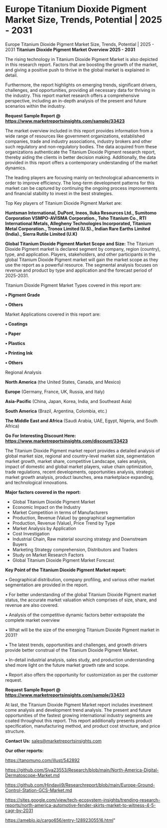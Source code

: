 # Europe Titanium Dioxide Pigment Market Size, Trends, Potential | 2025 - 2031
Europe Titanium Dioxide Pigment Market Size, Trends, Potential | 2025 - 2031
<Strong> Titanium Dioxide Pigment Market Overview 2025 - 2031</strong>

The rising technology in Titanium Dioxide Pigment Market is also depicted in this research report. Factors that are boosting the growth of the market, and giving a positive push to thrive in the global market is explained in detail.

Furthermore, the report highlights on emerging trends, significant drivers, challenges, and opportunities, providing all necessary data for thriving in the industry. This report market research offers a comprehensive perspective, including an in-depth analysis of the present and future scenarios within the industry.

<strong>Request Sample Report @ <a href=https://www.marketreportsinsights.com/sample/33423>https://www.marketreportsinsights.com/sample/33423</a></strong>

The market overview included in this report provides information from a wide range of resources like government organizations, established companies, trade and industry associations, industry brokers and other such regulatory and non-regulatory bodies. The data acquired from these organizations authenticate the Titanium Dioxide Pigment research report, thereby aiding the clients in better decision making. Additionally, the data provided in this report offers a contemporary understanding of the market dynamics.

The leading players are focusing mainly on technological advancements in order to improve efficiency. The long-term development patterns for this market can be captured by continuing the ongoing process improvements and financial stability to invest in the best strategies.

Top Key players of Titanium Dioxide Pigment Market are:

<strong>Huntsman International, DuPont, Ineos, Iluka Resources Ltd., Sumitomo Corporation VSMPO-AVISMA Corporation., Toho Titanium Co., RTI International Metals, Allegheny Technologies Incorporated, Titanium Metal Corporation., Tronox Limited (U.S)., Indian Rare Earths Limited (India)., Sierra Rutile Limited (U.K)</strong>

<strong><b>Global Titanium Dioxide Pigment Market Scope and Size:</b></strong>
The Titanium Dioxide Pigment market is declared segment by company, region (country), type, and application. Players, stakeholders, and other participants in the global Titanium Dioxide Pigment market will gain the market scope as they use the report as a powerful resource. The segmental analysis focuses on revenue and product by type and application and the forecast period of 2025-2031.

Titanium Dioxide Pigment Market Types covered in this report are:

<strong>•  Pigment Grade

•  Others</strong>

Market Applications covered in this report are:

<strong>•  Coatings

•  Paper

•  Plastics

•  Printing Ink

•  Others</strong> 

Regional Analysis

<strong>North America</strong> (the United States, Canada, and Mexico)

<strong>Europe</strong> (Germany, France, UK, Russia, and Italy)

<strong>Asia-Pacific</strong> (China, Japan, Korea, India, and Southeast Asia)

<strong>South America</strong> (Brazil, Argentina, Colombia, etc.)

<strong>The Middle East and Africa</strong> (Saudi Arabia, UAE, Egypt, Nigeria, and South Africa)

<strong>Go For Interesting Discount Here: <a href=https://www.marketreportsinsights.com/discount/33423>https://www.marketreportsinsights.com/discount/33423</a></strong>

The Titanium Dioxide Pigment market report provides a detailed analysis of global market size, regional and country-level market size, segmentation market growth, market share, competitive Landscape, sales analysis, impact of domestic and global market players, value chain optimization, trade regulations, recent developments, opportunities analysis, strategic market growth analysis, product launches, area marketplace expanding, and technological innovations.

<strong><b>Major factors covered in the report:</b></strong>
<ul>
  <li>Global Titanium Dioxide Pigment Market </li>
  <li>Economic Impact on the Industry</li>
  <li>Market Competition in terms of Manufacturers</li>
  <li>Production, Revenue (Value) by geographical segmentation</li>
  <li>Production, Revenue (Value), Price Trend by Type</li>
  <li>Market Analysis by Application</li>
  <li>Cost Investigation</li>
  <li>Industrial Chain, Raw material sourcing strategy and Downstream Buyers</li>
  <li>Marketing Strategy comprehension, Distributors and Traders</li>
  <li>Study on Market Research Factors</li>
  <li>Global Titanium Dioxide Pigment Market Forecast</li>
</ul>

<strong><b>Key Point of the Titanium Dioxide Pigment Market report:</b></strong>

• Geographical distribution, company profiling, and various other market segmentation are provided in the report.

• For better understanding of the global Titanium Dioxide Pigment market status, the accurate market valuation which comprises of size, share, and revenue are also covered.

• Analysis of the competitive dynamic factors better extrapolate the complete market overview

• What will be the size of the emerging Titanium Dioxide Pigment market in 2031?

• The latest trends, opportunities and challenges, and growth drivers provide better construal of the Titanium Dioxide Pigment Market.

• In-detail industrial analysis, sales study, and production understanding shed more light on the future market growth rate and scope.

• Report also offers the opportunity for customization as per the customer request.

<strong>Request Sample Report @ <a href=https://www.marketreportsinsights.com/sample/33423>https://www.marketreportsinsights.com/sample/33423</a></strong>

At last, the Titanium Dioxide Pigment Market report includes investment come analysis and development trend analysis. The present and future opportunities of the fastest growing international industry segments are coated throughout this report. This report additionally presents product specification, manufacturing method, and product cost structure, and price structure.

<strong>Contact Us:</strong>
sales@marketreportsinsights.com

<strong>Our other reports:</strong>

<a href=https://tanomuno.com/illust/542892>https://tanomuno.com/illust/542892</a>

<a href=https://github.com/Siya23553/Research/blob/main/North-America-Digital-Dermatoscope-Market.md>https://github.com/Siya23553/Research/blob/main/North-America-Digital-Dermatoscope-Market.md</a>

<a href=https://github.com/Hindavii9/Researchreport/blob/main/Europe-Ground-Control-Station-GCS-Market.md>https://github.com/Hindavii9/Researchreport/blob/main/Europe-Ground-Control-Station-GCS-Market.md</a>

<a href=https://sites.google.com/view/tech-ecosystem-insights/trending-research-reports/north-america-automotive-fender-skirts-market-to-witness-4-5-cagr-by-2031>https://sites.google.com/view/tech-ecosystem-insights/trending-research-reports/north-america-automotive-fender-skirts-market-to-witness-4-5-cagr-by-2031</a>

<a href=https://ameblo.jp/cargo656/entry-12892305516.html>https://ameblo.jp/cargo656/entry-12892305516.html</a>"
